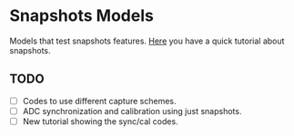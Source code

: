 # Snapshots Models

Models that test snapshots features. [Here](https://sites.google.com/site/calandigital/tutorials/snapshot-tutorial?authuser=0) you have a quick tutorial about snapshots.

## TODO
- [ ] Codes to use different capture schemes.
- [ ] ADC synchronization and calibration using just snapshots.
- [ ] New tutorial showing the sync/cal codes.
